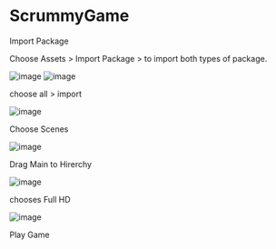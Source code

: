 # ScrummyGame
Import Package

Choose Assets > Import Package > to import both types of package.

![image](https://user-images.githubusercontent.com/59277896/206382106-8d38a0bd-8d6a-4461-a447-b336614c5c9e.png)
![image](https://user-images.githubusercontent.com/59277896/206383355-8822d588-35eb-416b-98ab-e1f75069ca12.png)

choose all > import 

![image](https://user-images.githubusercontent.com/59277896/206383667-f1ebaee8-be8b-461d-8cab-6734f17cddbd.png)

Choose Scenes 

![image](https://user-images.githubusercontent.com/59277896/206382386-40418fa3-ca03-4761-87b7-d82c090de84b.png)

Drag Main to Hirerchy

![image](https://user-images.githubusercontent.com/59277896/206382924-15543c5d-0336-4e47-a7d3-9298109a3a97.png)

chooses Full HD

![image](https://user-images.githubusercontent.com/59277896/206383143-8f8b92f0-6714-45a5-9abe-45a0fad0fa0d.png)

Play Game


